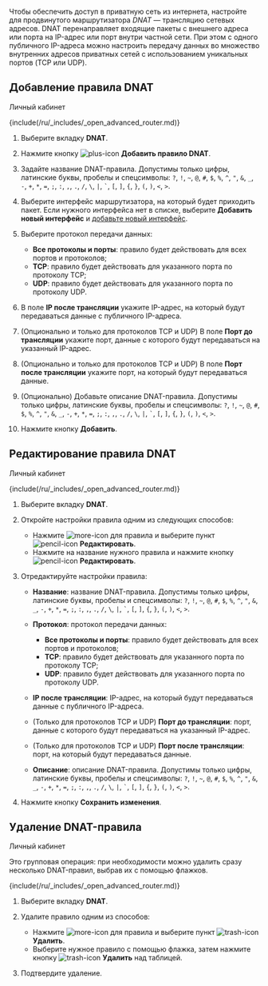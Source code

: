 Чтобы обеспечить доступ в приватную сеть из интернета, настройте для продвинутого маршрутизатора _DNAT_ — трансляцию сетевых адресов. DNAT перенаправляет входящие пакеты с внешнего адреса или порта на IP-адрес или порт внутри частной сети. При этом с одного публичного IP-адреса можно настроить передачу данных во множество внутренних адресов приватных сетей с использованием уникальных портов (TCP или UDP).

## Добавление правила DNAT

<tabs>
<tablist>
<tab>Личный кабинет</tab>
</tablist>
<tabpanel>

{include(/ru/_includes/_open_advanced_router.md)}

1. Выберите вкладку **DNAT**.
1. Нажмите кнопку ![plus-icon](/ru/assets/plus-icon.svg "inline") **Добавить правило DNAT**.
1. Задайте название DNAT-правила. Допустимы только цифры, латинские буквы, пробелы и спецсимволы: `?`, `!`, `~`, `@`, `#`, `$`, `%`, `^`, `"`, `&`, `_`, `-`, `+`, `*`, `=`, `;`, `:`, `,`, `.`, `/`, `\`, `|`, `` ` ``, `[`, `]`, `{`, `}`, `(`, `)`, `<`, `>`.
1. Выберите интерфейс маршрутизатора, на который будет приходить пакет. Если нужного интерфейса нет в списке, выберите **Добавить новый интерфейс** и [добавьте новый интерфейс](../manage-interfaces#dobavlenie_interfeysa_prodvinutogo_marshrutizatora).
1. Выберите протокол передачи данных:

   - **Все протоколы и порты**: правило будет действовать для всех портов и протоколов;
   - **TCP**: правило будет действовать для указанного порта по протоколу TCP;
   - **UDP**: правило будет действовать для указанного порта по протоколу UDP.

1. В поле **IP после трансляции** укажите IP-адрес, на который будут передаваться данные с публичного IP-адреса.
1. (Опционально и только для протоколов TCP и UDP) В поле **Порт до трансляции** укажите порт, данные с которого будут передаваться на указанный IP-адрес.
1. (Опционально и только для протоколов TCP и UDP) В поле **Порт после трансляции** укажите порт, на который будут передаваться данные.
1. (Опционально) Добавьте описание DNAT-правила. Допустимы только цифры, латинские буквы, пробелы и спецсимволы: `?`, `!`, `~`, `@`, `#`, `$`, `%`, `^`, `"`, `&`, `_`, `-`, `+`, `*`, `=`, `;`, `:`, `,`, `.`, `/`, `\`, `|`, `` ` ``, `[`, `]`, `{`, `}`, `(`, `)`, `<`, `>`.
1. Нажмите кнопку **Добавить**.

</tabpanel>
</tabs>

## Редактирование правила DNAT

<tabs>
<tablist>
<tab>Личный кабинет</tab>
</tablist>
<tabpanel>

{include(/ru/_includes/_open_advanced_router.md)}

1. Выберите вкладку **DNAT**.
1. Откройте настройки правила одним из следующих способов:

   - Нажмите ![more-icon](/ru/assets/more-icon.svg "inline") для правила и выберите пункт ![pencil-icon](/ru/assets/pencil-icon.svg "inline") **Редактировать**.
   - Нажмите на название нужного правила и нажмите кнопку ![pencil-icon](/ru/assets/pencil-icon.svg "inline") **Редактировать**.

1. Отредактируйте настройки правила:

   - **Название**: название DNAT-правила. Допустимы только цифры, латинские буквы, пробелы и спецсимволы: `?`, `!`, `~`, `@`, `#`, `$`, `%`, `^`, `"`, `&`, `_`, `-`, `+`, `*`, `=`, `;`, `:`, `,`, `.`, `/`, `\`, `|`, `` ` ``, `[`, `]`, `{`, `}`, `(`, `)`, `<`, `>`.
   - **Протокол**: протокол передачи данных:

      - **Все протоколы и порты**: правило будет действовать для всех портов и протоколов;
      - **TCP**: правило будет действовать для указанного порта по протоколу TCP;
      - **UDP**: правило будет действовать для указанного порта по протоколу UDP.
   - **IP после трансляции**: IP-адрес, на который будут передаваться данные с публичного IP-адреса.
   - (Только для протоколов TCP и UDP) **Порт до трансляции**: порт, данные с которого будут передаваться на указанный IP-адрес.
   - (Только для протоколов TCP и UDP) **Порт после трансляции**: порт, на который будут передаваться данные.
   - **Описание**: описание DNAT-правила. Допустимы только цифры, латинские буквы, пробелы и спецсимволы: `?`, `!`, `~`, `@`, `#`, `$`, `%`, `^`, `"`, `&`, `_`, `-`, `+`, `*`, `=`, `;`, `:`, `,`, `.`, `/`, `\`, `|`, `` ` ``, `[`, `]`, `{`, `}`, `(`, `)`, `<`, `>`.
1. Нажмите кнопку **Сохранить изменения**.

## Удаление DNAT-правила

<tabs>
<tablist>
<tab>Личный кабинет</tab>
</tablist>
<tabpanel>

Это групповая операция: при необходимости можно удалить сразу несколько DNAT-правил, выбрав их с помощью флажков.

{include(/ru/_includes/_open_advanced_router.md)}

1. Выберите вкладку **DNAT**.
1. Удалите правило одним из способов:

   - Нажмите ![more-icon](/ru/assets/more-icon.svg "inline") для правила и выберите пункт ![trash-icon](/ru/assets/trash-icon.svg "inline") **Удалить**.
   - Выберите нужное правило с помощью флажка, затем нажмите кнопку ![trash-icon](/ru/assets/trash-icon.svg "inline") **Удалить** над таблицей.
1. Подтвердите удаление.

</tabpanel>
</tabs>
